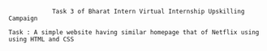                 Task 3 of Bharat Intern Virtual Internship Upskilling Campaign

    Task : A simple website having similar homepage that of Netflix using using HTML and CSS

